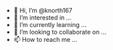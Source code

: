 - 👋 Hi, I’m @knorth167
- 👀 I’m interested in ...
- 🌱 I’m currently learning ...
- 💞️ I’m looking to collaborate on ...
- 📫 How to reach me ...

<!---
knorth167/knorth167 is a ✨ special ✨ repository because its `README.md` (this file) appears on your GitHub profile.
You can click the Preview link to take a look at your changes.
--->
